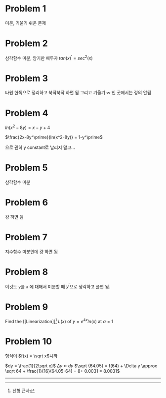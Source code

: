 # Problem 1
미분, 기울기 쉬운 문제

# Problem 2
삼각함수 미분, 암기만 해두자
$tan(x)^\prime = sec^2(x)$


# Problem 3
타원 한쪽으로 정리하고 북작북작 하면 됨
그리고 기울기 $\infty$ 인 곳에서는 정의 안됨

# Problem 4
$ln(x^2-8y) = x-y+4$

$\frac{2x-8y^\prime}{ln(x^2-8y)} = 1-y^\prime$

으로 괜히 y constant로 날리지 말고...

# Problem 5
삼각함수 미분


# Problem 6
걍 하면 됨

# Problem 7
지수함수 미분인데 걍 하면 됨


# Problem 8
이것도 $y$를 $x$ 에 대해서 미분할 때 $y^\prime$으로 생각하고 풀면 됨.
# Problem 9
Find the [[Linearization]][^1] $L(x)$ of $y=e^{4x}ln(x)$ at $a=1$



# Problem 10
형식이 $f(x) = \sqrt x$니까 

$dy = \frac{1}{2\sqrt x}$
$\Delta y \approx dy$
$\sqrt {64.05} = f(64) + \Delta y \approx \sqrt 64 + \frac{1}{16}(64.05-64) = 8+ 0.0031 = 8.0031$

---
[^1]: 선형 근사